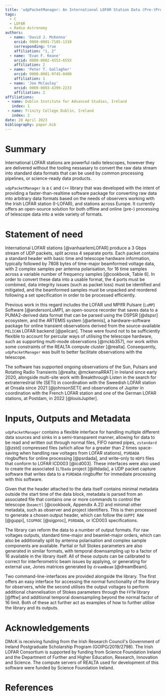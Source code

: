 ```yaml
---
title: 'udpPacketManager: An International LOFAR Station Data (Pre-)Processor'
tags:
  - C
  - LOFAR
  - Radio Astronomy
authors:
  - name: 'David J. McKenna'
    orcid: 0000-0001-7185-1310
    corresponding: true
    affiliation: "1, 2"
  - name: 'Evan F. Keane'
    orcid: 0000-0002-4553-655X
    affiliation: 2
  - name: 'Peter T. Gallagher'
    orcid: 0000-0001-9745-0400
    affiliation: 1
  - name: 'Joe McCauley'
    orcid: 0000-0003-4399-2233
    affiliation: 2
affiliations:
 - name: Dublin Institute for Advanced Studies, Ireland
   index: 1
 - name: Trinity College Dublin, Ireland
   index: 2
date: 28 April 2023
bibliography: paper.bib
---
```


# Summary

International LOFAR stations are powerful radio telescopes, however 
they are delivered without the tooling nessasary to convert the raw 
data stream into standard data formats that can be used by common 
processing pipelines, or science-ready data products.

`udpPacketManager` is a `C` and `C++` library that was developed with the 
intent of providing a faster-than-realtime software package for 
converting raw data into arbitrary data formats based on the needs 
of observers working with the Irish LOFAR station (I-LOFAR), and 
stations across Europe. It currently offers an open-source solution 
for both offline and online (pre-) processing of telescope data into 
a wide variety of formats.

# Statement of need

International LOFAR stations [@vanhaarlemLOFAR] produce a 3 Gbps 
stream of UDP packets, split across 4 separate ports. Each packet 
contains a standard header with basic time and telescope hardware 
information, typically followed by 7808 bytes of time-major 
beamformed voltage data, with 2 complex samples per antenna 
polarisation, for 16 time samples across a variable number of 
frequency samples [@cookbook, Table 6]. In order to convert these data 
into a usable format, the 4 ports must be combined, data integrity 
issues (such as packet loss) must be identified and mitigated, and the 
beamformed samples must be unpacked and reordered following a set 
specification in order to be processed efficiently.

Previous work in this regard includes the LOFAR und MPIfR Pulsare 
(`LuMP`) Software [@andersonLuMP], an open-source recorder that saves 
data to a PUMA2-derived data format that can be parsed using the DSPSR
[@dspsr] ecosystem, and the ARTEMIS system [@artemis], a 
hardware-software package for online transient observations derived 
from the source-available `PELICAN` LOFAR backend [@pelican]. These 
were found not to be sufficiently flexible to account for percular 
ways of utilising the telescope hardware, such as supporting 
multi-mode observations [@mckb357], nor work within some constraints 
of the REALTA compute cluster [@realta]. Consequently, 
`udpPacketManager` was built to better facilitate observations with 
the telescope.

The software has supported ongoing observations of the Sun, 
Pulsars and Rotating Radio Transients [@realta; @mckennaRRAT] in 
Ireland since early 2020, alongside multi-site work with 
Breakthrough Listen in the search for extraterrestrial life (SETI) 
in coordination with the Sweedish LOFAR station at Onsala since 2021 
[@johnsonSETI] and observations of Jupiter in coordination with the 
French LOFAR station and one of the German LOFAR stations, at 
Postdam, in 2022 [@louisJupiter].

# Inputs, Outputs and Metadata

`udpPacketManager` contains a flexible interface for handling 
multiple different data sources and sinks in a semi-transparent 
manner, allowing for data to be read and written out through normal 
files, FIFO named pipes, `zstandard` [@zstd] compressed files (which 
allow for a greater than 2 times space-saving when handling raw 
voltages from LOFAR stations), `PSRDADA` ringbuffers for online 
processing [@psrdada], and write-only to `HDF5` files that conform to 
LOFAR ICD003 [@icd003]. These interfaces were also used to create 
the associated `ILTDada` project [@iltdada], a UDP packet capture 
software that writes data to a `PSRDADA` ringbuffer for immediate 
processing with this software.

Given that the header attached to the data itself contains minimal 
metadata outside the start time of the data block, metadata is 
parsed from an associated file that contains one or more commands to 
control the telescope (`beamctl` [@cookbook, Appendix A.2]) and minimal 
other metadata, such as observer and project identifiers. This is 
then processed to generate a chosen output header, which can follow 
the `GUPPI RAW` [@guppi], `SIGPROC` [@sigproc], `PSRDADA`, or ICD003 
specifications.

The library can reform the data to a number of output formats. For raw 
voltages outputs, standard time-major and beamlet-major orders, 
which can also be additionally split by antenna polarisation and complex 
sample components are available. Partial or full Stokes parameters 
are also generated in similar formats, with temporal downsampling up 
to a factor of 16 available in the library itself. All of these 
outputs can be calibrated to correct for interferometric beam issues 
by applying, or generating for external use, Jones matrices generated by
`dreamBeam` [@dreamBeam].

Two command-line-interfaces are provided alongside the library. The 
first offers an easy interface for accessing the normal 
functionality of the library for observers, while the second utilises 
the output voltages to perform additional channelisation of Stokes 
parameters through the `FFTW` library [@fftw] and additional temporal 
downsampling beyond the normal factor of 16 limit. Both of these act 
further act as examples of how to further utilise the library and 
its outputs.

# Acknowledgements

DMcK is receiving funding from the Irish Research Council's 
Government of Ireland Postgraduate Scholarship Program 
(GOIPG/2019/2798).
The Irish LOFAR Consortium is supported by funding from Science 
Foundation Ireland and the Department of Further and Higher 
Education, Research, Innovation and Science. The compute servers of 
REALTA used for development of this software were funded by Science 
Foundation Ireland.

# References